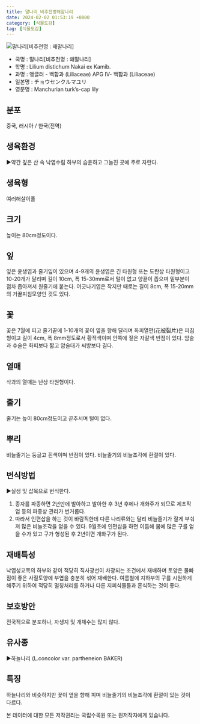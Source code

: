 ```yaml
---
title: 말나리_비추천명왜말나리
date: 2024-02-02 01:53:19 +0800
category: [식물도감]
tag: [식물도감]
---
```




![말나리[비추천명 : 왜말나리]](/fileUpload/plants/basic/Liliaceae/Lilium/15141/15141_1_th2.jpg)
- 국명 : 말나리[비추천명 : 왜말나리]
- 학명 : Lilium distichum Nakai ex Kamib.
- 과명 : 앵글러 - 백합과 (Liliaceae) APG Ⅳ- 백합과 (Liliaceae)
- 일본명 : チョウセンクルマユリ
- 영문명 : Manchurian turk’s-cap lily


## 분포
중국, 러시아 / 한국(전역) 
## 생육환경
▶약간 깊은 산 속 낙엽수림 하부의 습윤하고 그늘진 곳에 주로 자란다.
## 생육형
여러해살이풀
## 크기
높이는 80cm정도이다.
## 잎
잎은 윤생엽과 줄기잎이 있으며 4-9개의 윤생엽은 긴 타원형 또는 도란상 타원형이고 10-20개가 달리며 길이 10cm, 폭 15-30mm로서 털이 없고 양끝이 좁으며 밑부분이 점차 좁아져서 원줄기에 붙는다. 어긋나기엽은 작지만 때로는 길이 8cm, 폭 15-20mm의 거꿀피침모양인 것도 있다.
## 꽃
꽃은 7월에 피고 줄기끝에 1-10개의 꽃이 옆을 향해 달리며 화피열편(花被裂片)은 피침형이고 길이 4cm, 폭 8mm정도로서 황적색이며 안쪽에 짙은 자갈색 반점이 있다. 암술과 수술은 화피보다 짧고 암술대가 씨방보다 길다.
## 열매
삭과의 열매는 난상 타원형이다.
## 줄기
줄기는 높이 80cm정도이고 곧추서며 털이 없다.
## 뿌리
비늘줄기는 둥글고 흰색이며 반점이 있다. 비늘줄기의 비늘조각에 환절이 있다.
## 번식방법
▶실생 및 삽목으로 번식한다. 1. 종자를 파종하면 2년만에 발아하고 발아한 후 3년 후에나 개화주가 되므로 제초작업 등의 파종상 관리가 번거롭다. 2. 따라서 인편삽을 하는 것이 바람직한데 다른 나리류와는 달리 비늘줄기가 잘게 부숴져 많은 비늘조각을 얻을 수 있다. 9월초에 인편삽을 하면 이듬해 봄에 많은 구를 얻을 수가 있고 구가 형성된 후 2년이면 개화구가 된다.
## 재배특성
낙엽성교목의 하부와 같이 적당히 직사광선이 차광되는 조건에서 재배하며 토양은 물빠짐이 좋은 사질토양에 부엽을 충분히 섞어 재배한다. 여름철에 지하부의 구를 시원하게 해주기 위하여 적당히 멀칭처리를 하거나 다른 지피식물들과 혼식하는 것이 좋다.
## 보호방안
전국적으로 분포하나, 자생지 및 개체수는 많지 않다.
## 유사종
▶하늘나리 (L.concolor var. partheneion BAKER)
## 특징
하늘나리와 비슷하지만 꽃이 옆을 향해 피며 비늘줄기의 비늘조각에 환절이 있는 것이 다르다.






본 데이터에 대한 모든 저작권리는 국립수목원 또는 원저작자에게 있습니다.
